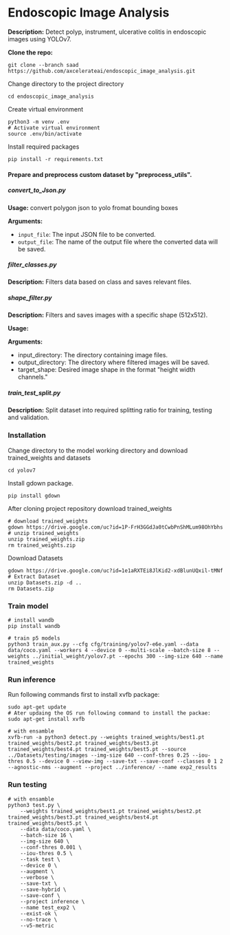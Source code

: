 # Endoscopic Image Analysis
**Description:** 
Detect polyp, instrument, ulcerative colitis in endoscopic images using YOLOv7.

**Clone the repo:**
```shell
git clone --branch saad https://github.com/axcelerateai/endoscopic_image_analysis.git
```

Change directory to the project directory
```shell
cd endoscopic_image_analysis
```
Create virtual environment
```shell
python3 -m venv .env
# Activate virtual environment
source .env/bin/activate
```
Install required packages
```shell
pip install -r requirements.txt
```
#### Prepare and preprocess custom dataset by "preprocess_utils".

##### convert_to_Json.py
**Usage:** convert polygon json to yolo fromat bounding boxes

**Arguments:**
- `input_file`: The input JSON file to be converted.
- `output_file`: The name of the output file where the converted data will be saved.

##### filter_classes.py

**Description:** Filters data based on class and saves relevant files.

##### shape_filter.py

**Description:** Filters and saves images with a specific shape (512x512).

**Usage:**

**Arguments:**
- input_directory: The directory containing image files.
- output_directory: The directory where filtered images will be saved.
- target_shape: Desired image shape in the format "height width channels."

##### train_test_split.py

**Description:** Split dataset into required splitting ratio for training, testing and validation.

### Installation

Change directory to the model working directory and download trained_weights and datasets
``` shell
cd yolov7
```
Install gdown package.
``` shell
pip install gdown
``` 
After cloning project repository download trained_weights
```shell
# download trained_weights
gdown https://drive.google.com/uc?id=1P-FrH3GGdJa0tCwbPnShMLum98OhYbhs
# unzip trained_weights
unzip trained_weights.zip
rm trained_weights.zip
```
Download Datasets
```shell
gdown https://drive.google.com/uc?id=1e1aRXTEi8JlKid2-xdBlunUQxil-tMNf
# Extract Dataset
unzip Datasets.zip -d .. 
rm Datasets.zip
```

### Train model

```shell
# install wandb
pip install wandb
```

``` shell
# train p5 models
python3 train_aux.py --cfg cfg/training/yolov7-e6e.yaml --data data/coco.yaml --workers 4 --device 0 --multi-scale --batch-size 8 --weights ../initial_weight/yolov7.pt --epochs 300 --img-size 640 --name trained_weights
```


### Run inference
Run following commands first to install xvfb package:

``` shell
sudo apt-get update
# Ater updaing the OS run following command to install the packae:
sudo apt-get install xvfb
```

``` shell
# with ensamble
xvfb-run -a python3 detect.py --weights trained_weights/best1.pt trained_weights/best2.pt trained_weights/best3.pt trained_weights/best4.pt trained_weights/best5.pt --source ../Datasets/testing/images --img-size 640 --conf-thres 0.25 --iou-thres 0.5 --device 0 --view-img --save-txt --save-conf --classes 0 1 2 --agnostic-nms --augment --project ../inference/ --name exp2_results
```

### Run testing

``` shell
# with ensamble
python3 test.py \
    --weights trained_weights/best1.pt trained_weights/best2.pt trained_weights/best3.pt trained_weights/best4.pt trained_weights/best5.pt \
    --data data/coco.yaml \
    --batch-size 16 \
    --img-size 640 \
    --conf-thres 0.001 \
    --iou-thres 0.5 \
    --task test \
    --device 0 \
    --augment \
    --verbose \
    --save-txt \
    --save-hybrid \
    --save-conf \
    --project inference \
    --name test_exp2 \
    --exist-ok \
    --no-trace \
    --v5-metric
```

